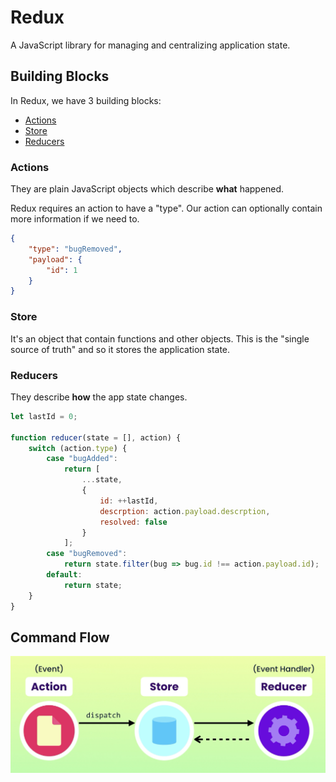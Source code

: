 # Redux

A JavaScript library for managing and centralizing application state.

## Building Blocks

In Redux, we have 3 building blocks:

-   [Actions](#actions)
-   [Store](#store)
-   [Reducers](#reducers)

### Actions

They are plain JavaScript objects which describe **what** happened.

Redux requires an action to have a "type". Our action can optionally contain more information if we need to.

```json
{
	"type": "bugRemoved",
	"payload": {
		"id": 1
	}
}
```

### Store

It's an object that contain functions and other objects. This is the "single source of truth" and so it stores the
application state.

### Reducers

They describe **how** the app state changes.

```js
let lastId = 0;

function reducer(state = [], action) {
	switch (action.type) {
		case "bugAdded":
			return [
				...state,
				{
					id: ++lastId,
					descrption: action.payload.descrption,
					resolved: false
				}
			];
		case "bugRemoved":
			return state.filter(bug => bug.id !== action.payload.id);
		default:
			return state;
	}
}
```

## Command Flow

![Example banner](../assets/redux-command-flow.png)
